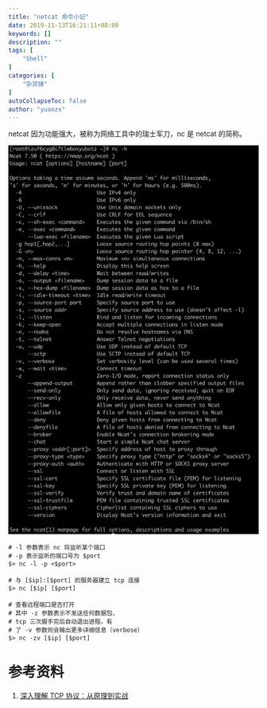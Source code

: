 ```yaml
---
title: "netcat 命令小记"
date: 2019-11-13T16:21:11+08:00
keywords: []
description: ""
tags: [
    "Shell"
]
categories: [
    "杂货铺"
]
autoCollapseToc: false
author: "yuanzx"
---
```


netcat 因为功能强大，被称为网络工具中的瑞士军刀，nc 是 netcat 的简称。

![](/hub/2019/November/40.png)

```shell
# -l 参数表示 nc 将监听某个端口
# -p 表示监听的端口号为 $port
$> nc -l -p <$port>

# 与 [$ip]:[$port] 的服务器建立 tcp 连接
$> nc [$ip] [$port]

# 查看远程端口是否打开
# 其中 -z 参数表示不发送任何数据包，
# tcp 三次握手完后自动退出进程。有
# 了 -v 参数则会输出更多详细信息（verbose）
$> nc -zv [$ip] [$port]
```

# 参考资料

1. [深入理解 TCP 协议：从原理到实战](https://juejin.im/book/5c70dbbe51882562046911bc?referrer=5aa21ad15188255585072268)
